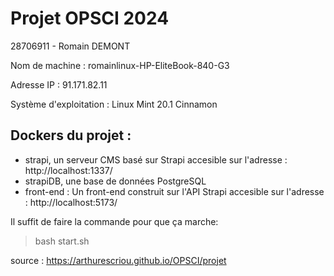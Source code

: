 # Projet OPSCI 2024

28706911 - Romain DEMONT

Nom de machine : romainlinux-HP-EliteBook-840-G3

Adresse IP : 91.171.82.11

Système d'exploitation : Linux Mint 20.1 Cinnamon

## Dockers du projet :


- strapi, un serveur CMS basé sur Strapi accesible sur l'adresse : http://localhost:1337/
- strapiDB, une base de données PostgreSQL
- front-end : Un front-end construit sur l'API Strapi accesible sur l'adresse : http://localhost:5173/

Il suffit de faire la commande pour que ça marche: 

>bash start.sh

source : https://arthurescriou.github.io/OPSCI/projet

